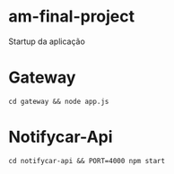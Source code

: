 # am-final-project

Startup da aplicação


# Gateway

```
cd gateway && node app.js
```

# Notifycar-Api

```
cd notifycar-api && PORT=4000 npm start
```
